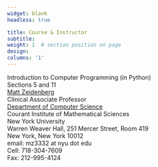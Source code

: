 ```yaml
---
widget: blank
headless: true

title: Course & Instructor
subtitle:
weight: 1  # section position on page
design:
columns: '1'
---
```


Introduction to Computer Programming (in Python)  
Sections 5 and 11  
[Matt Zeidenberg](https://www.mattzeidenberg.com/)  
Clinical Associate Professor   
[Department of Computer Science](https://cs.nyu.edu/home/index.html)   
Courant Institute of Mathematical Sciences  
New York University  
Warren Weaver Hall,  251 Mercer Street, Room 419   
New York, New York 10012   
email: mz3332 at nyu dot edu   
Cell: 718-304-7609   
Fax: 212-995-4124   